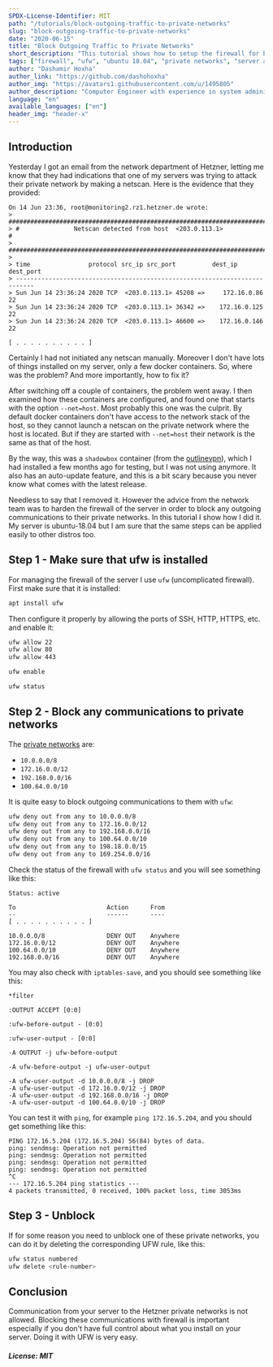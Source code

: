 ```yaml
---
SPDX-License-Identifier: MIT
path: "/tutorials/block-outgoing-traffic-to-private-networks"
slug: "block-outgoing-traffic-to-private-networks"
date: "2020-06-15"
title: "Block Outgoing Traffic to Private Networks"
short_description: "This tutorial shows how to setup the firewall for blocking any outgoing communications from your hetzner server to private networks (RFC1918/RFC6598 IP ranges), which is not allowed on the hetzner internal network."
tags: ["firewall", "ufw", "ubuntu 18.04", "private networks", "server administration"]
author: "Dashamir Hoxha"
author_link: "https://github.com/dashohoxha"
author_img: "https://avatars1.githubusercontent.com/u/1495805"
author_description: "Computer Engineer with experience in system administration, network configuration, technical documentation, etc."
language: "en"
available_languages: ["en"]
header_img: "header-x"
---
```


## Introduction

Yesterday I got an email from the network department of Hetzner,
letting me know that they had indications that one of my servers was
trying to attack their private network by making a netscan. Here is
the evidence that they provided:

```
On 14 Jun 23:36, root@monitoring2.rz1.hetzner.de wrote:
> ##########################################################################
> #               Netscan detected from host  <203.0.113.1>                  #
> ##########################################################################
>
> time                protocol src_ip src_port          dest_ip dest_port
> ---------------------------------------------------------------------------
> Sun Jun 14 23:36:24 2020 TCP  <203.0.113.1> 45208 =>     172.16.0.86 22   
> Sun Jun 14 23:36:24 2020 TCP  <203.0.113.1> 36342 =>    172.16.0.125 22   
> Sun Jun 14 23:36:24 2020 TCP  <203.0.113.1> 46600 =>    172.16.0.146 22   

[ . . . . . . . . . . ]

```

Certainly I had not initiated any netscan manually. Moreover I don't
have lots of things installed on my server, only a few docker
containers. So, where was the problem? And more importantly, how to fix
it?

After switching off a couple of containers, the problem went away. I
then examined how these containers are configured, and found one that
starts with the option `--net=host`. Most probably this one was the
culprit. By default docker containers don't have access to the network
stack of the host, so they cannot launch a netscan on the private
network where the host is located. But if they are started with
`--net=host` their network is the same as that of the host.

By the way, this was a `shadowbox` container (from the
[outlinevpn](https://getoutline.org/)), which I had installed a few
months ago for testing, but I was not using anymore. It also has an
auto-update feature, and this is a bit scary because you never know
what comes with the latest release.

Needless to say that I removed it. However the advice from the network
team was to harden the firewall of the server in order to block any
outgoing communications to their private networks. In this tutorial I
show how I did it. My server is ubuntu-18.04 but I am sure that the
same steps can be applied easily to other distros too.

## Step 1 - Make sure that ufw is installed

For managing the firewall of the server I use `ufw` (uncomplicated firewall).
First make sure that it is installed:

```bash
apt install ufw
```

Then configure it properly by allowing the ports of SSH, HTTP, HTTPS,
etc. and enable it:

```bash
ufw allow 22
ufw allow 80
ufw allow 443

ufw enable

ufw status
```

## Step 2 - Block any communications to private networks

The [private networks](https://en.wikipedia.org/wiki/Private_network)
are:

- `10.0.0.0/8`
- `172.16.0.0/12`
- `192.168.0.0/16`
- `100.64.0.0/10`

It is quite easy to block outgoing communications to them with `ufw`:

```bash
ufw deny out from any to 10.0.0.0/8
ufw deny out from any to 172.16.0.0/12
ufw deny out from any to 192.168.0.0/16
ufw deny out from any to 100.64.0.0/10
ufw deny out from any to 198.18.0.0/15
ufw deny out from any to 169.254.0.0/16
```

Check the status of the firewall with `ufw status` and you will see
something like this:

```console
Status: active

To                         Action      From
--                         ------      ----
[ . . . . . . . . . . ]

10.0.0.0/8                 DENY OUT    Anywhere
172.16.0.0/12              DENY OUT    Anywhere
100.64.0.0/10              DENY OUT    Anywhere
192.168.0.0/16             DENY OUT    Anywhere
```

You may also check with `iptables-save`, and you should see something
like this:

```console
*filter

:OUTPUT ACCEPT [0:0]

:ufw-before-output - [0:0]

:ufw-user-output - [0:0]

-A OUTPUT -j ufw-before-output

-A ufw-before-output -j ufw-user-output

-A ufw-user-output -d 10.0.0.0/8 -j DROP
-A ufw-user-output -d 172.16.0.0/12 -j DROP
-A ufw-user-output -d 192.168.0.0/16 -j DROP
-A ufw-user-output -d 100.64.0.0/10 -j DROP
```

You can test it with `ping`, for example `ping 172.16.5.204`, and you
should get something like this:

```console
PING 172.16.5.204 (172.16.5.204) 56(84) bytes of data.
ping: sendmsg: Operation not permitted
ping: sendmsg: Operation not permitted
ping: sendmsg: Operation not permitted
ping: sendmsg: Operation not permitted
^C
--- 172.16.5.204 ping statistics ---
4 packets transmitted, 0 received, 100% packet loss, time 3053ms
```

## Step 3 - Unblock

If for some reason you need to unblock one of these private networks,
you can do it by deleting the corresponding UFW rule, like this:

```bash
ufw status numbered
ufw delete <rule-number>
```

## Conclusion

Communication from your server to the Hetzner private networks is not
allowed. Blocking these communications with firewall is important
especially if you don't have full control about what you install on
your server. Doing it with UFW is very easy.

##### License: MIT

<!--

Contributor's Certificate of Origin

By making a contribution to this project, I certify that:

(a) The contribution was created in whole or in part by me and I have
    the right to submit it under the license indicated in the file; or

(b) The contribution is based upon previous work that, to the best of my
    knowledge, is covered under an appropriate license and I have the
    right under that license to submit that work with modifications,
    whether created in whole or in part by me, under the same license
    (unless I am permitted to submit under a different license), as
    indicated in the file; or

(c) The contribution was provided directly to me by some other person
    who certified (a), (b) or (c) and I have not modified it.

(d) I understand and agree that this project and the contribution are
    public and that a record of the contribution (including all personal
    information I submit with it, including my sign-off) is maintained
    indefinitely and may be redistributed consistent with this project
    or the license(s) involved.

Signed-off-by: [Dashamir Hoxha, dashohoxha@gmail.com]

-->
